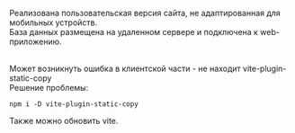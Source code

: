 Реализована пользовательская версия сайта, не адаптированная для мобильных устройств.<br/>
База данных размещена на удаленном сервере и подключена к web-приложению.<br/><br/>

Может возникнуть ошибка в клиентской части - не находит vite-plugin-static-copy <br/>
Решение проблемы:
```
npm i -D vite-plugin-static-copy
```
Также можно обновить vite.
